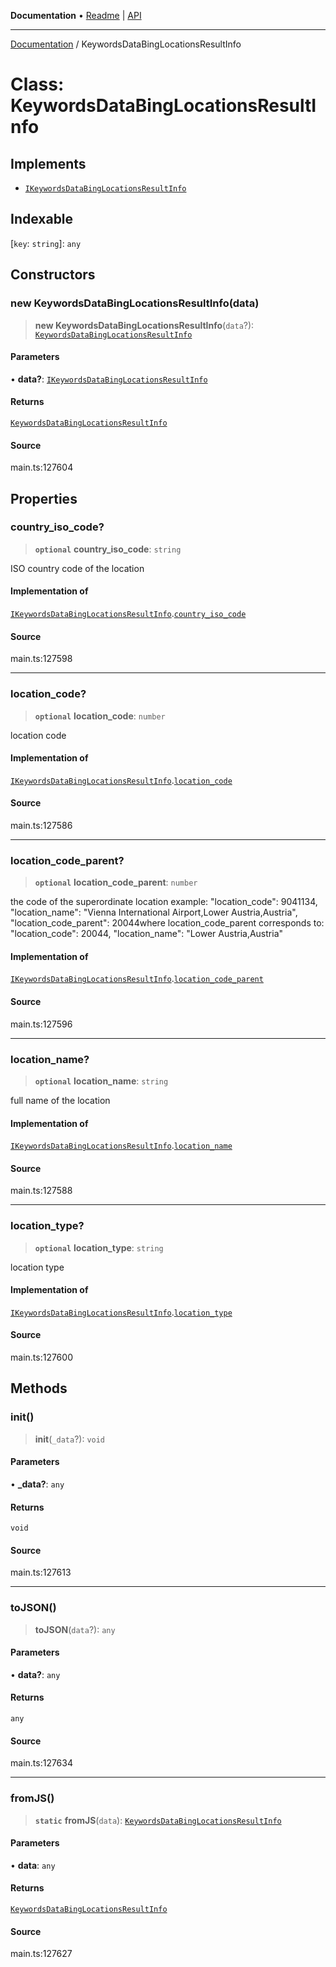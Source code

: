 **Documentation** • [Readme](../README.md) \| [API](../globals.md)

***

[Documentation](../README.md) / KeywordsDataBingLocationsResultInfo

# Class: KeywordsDataBingLocationsResultInfo

## Implements

- [`IKeywordsDataBingLocationsResultInfo`](../interfaces/IKeywordsDataBingLocationsResultInfo.md)

## Indexable

 \[`key`: `string`\]: `any`

## Constructors

### new KeywordsDataBingLocationsResultInfo(data)

> **new KeywordsDataBingLocationsResultInfo**(`data`?): [`KeywordsDataBingLocationsResultInfo`](KeywordsDataBingLocationsResultInfo.md)

#### Parameters

• **data?**: [`IKeywordsDataBingLocationsResultInfo`](../interfaces/IKeywordsDataBingLocationsResultInfo.md)

#### Returns

[`KeywordsDataBingLocationsResultInfo`](KeywordsDataBingLocationsResultInfo.md)

#### Source

main.ts:127604

## Properties

### country\_iso\_code?

> **`optional`** **country\_iso\_code**: `string`

ISO country code of the location

#### Implementation of

[`IKeywordsDataBingLocationsResultInfo`](../interfaces/IKeywordsDataBingLocationsResultInfo.md).[`country_iso_code`](../interfaces/IKeywordsDataBingLocationsResultInfo.md#country_iso_code)

#### Source

main.ts:127598

***

### location\_code?

> **`optional`** **location\_code**: `number`

location code

#### Implementation of

[`IKeywordsDataBingLocationsResultInfo`](../interfaces/IKeywordsDataBingLocationsResultInfo.md).[`location_code`](../interfaces/IKeywordsDataBingLocationsResultInfo.md#location_code)

#### Source

main.ts:127586

***

### location\_code\_parent?

> **`optional`** **location\_code\_parent**: `number`

the code of the superordinate location
example:
"location_code": 9041134,
"location_name": "Vienna International Airport,Lower Austria,Austria",
"location_code_parent": 20044where location_code_parent corresponds to:
"location_code": 20044,
"location_name": "Lower Austria,Austria"

#### Implementation of

[`IKeywordsDataBingLocationsResultInfo`](../interfaces/IKeywordsDataBingLocationsResultInfo.md).[`location_code_parent`](../interfaces/IKeywordsDataBingLocationsResultInfo.md#location_code_parent)

#### Source

main.ts:127596

***

### location\_name?

> **`optional`** **location\_name**: `string`

full name of the location

#### Implementation of

[`IKeywordsDataBingLocationsResultInfo`](../interfaces/IKeywordsDataBingLocationsResultInfo.md).[`location_name`](../interfaces/IKeywordsDataBingLocationsResultInfo.md#location_name)

#### Source

main.ts:127588

***

### location\_type?

> **`optional`** **location\_type**: `string`

location type

#### Implementation of

[`IKeywordsDataBingLocationsResultInfo`](../interfaces/IKeywordsDataBingLocationsResultInfo.md).[`location_type`](../interfaces/IKeywordsDataBingLocationsResultInfo.md#location_type)

#### Source

main.ts:127600

## Methods

### init()

> **init**(`_data`?): `void`

#### Parameters

• **\_data?**: `any`

#### Returns

`void`

#### Source

main.ts:127613

***

### toJSON()

> **toJSON**(`data`?): `any`

#### Parameters

• **data?**: `any`

#### Returns

`any`

#### Source

main.ts:127634

***

### fromJS()

> **`static`** **fromJS**(`data`): [`KeywordsDataBingLocationsResultInfo`](KeywordsDataBingLocationsResultInfo.md)

#### Parameters

• **data**: `any`

#### Returns

[`KeywordsDataBingLocationsResultInfo`](KeywordsDataBingLocationsResultInfo.md)

#### Source

main.ts:127627
